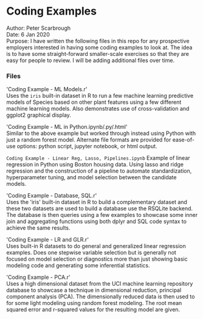 # Coding Examples

Author:  Peter Scarbrough  
Date:    6 Jan 2020  
Purpose: I have written the following files in this repo for any prospective employers interested in having some coding examples to look at. The idea is to have some straight-forward smaller-scale exercises so that they are easy for people to review. I will be adding additional files over time.  

### Files  

'Coding Example - ML Models.r'  
Uses the `iris` built-in dataset in R to run a few machine learning predictive models of Species based on other plant features using a few different machine learning models. Also demonstrates use of cross-validation and ggplot2 graphical display.  

'Coding Example - ML in Python.ipynb/.py/.html'   
Similar to the above example but worked through instead using Python with just a random forest model. Alternate file formats are provided for ease-of-use options: python script, jupyter notebook, or html output.  

`Coding Example - Linear Reg, Lasso, Pipelines.ipynb`
Example of linear regression in Python using Boston housing data. Using lasso and ridge regression and the construction of a pipeline to automate standardization, hyperparameter tuning, and model selection between the candidate models.

'Coding Example - Database, SQL.r'  
Uses the 'iris' built-in dataset in R to build a complementary dataset and these two datasets are used to build a database use the RSQLite backend. The database is then queries using a few examples to showcase some inner join and aggregating functions using both dplyr and SQL code syntax to achieve the same results.  

'Coding Example - LR and GLR.r'   
Uses built-in R datasets to do general and generalized linear regression examples. Does one stepwise variable selection but is generally not focused on model selection or diagnostics more than just showing basic modeling code and generating some inferential statistics.

'Coding Example - PCA.r'  
Uses a high dimensional dataset from the UCI machine learning repository database to showcase a technique in dimensional reduction, principal component analysis (PCA). The dimensionally reduced data is then used to for some light modeling using random forest modeling. The root mean squared error and r-squared values for the resulting model are given.  
